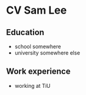 CV Sam Lee
============






Education
---------

* school somewhere
* university somewhere else

Work experience
---------------

* working at TiU
